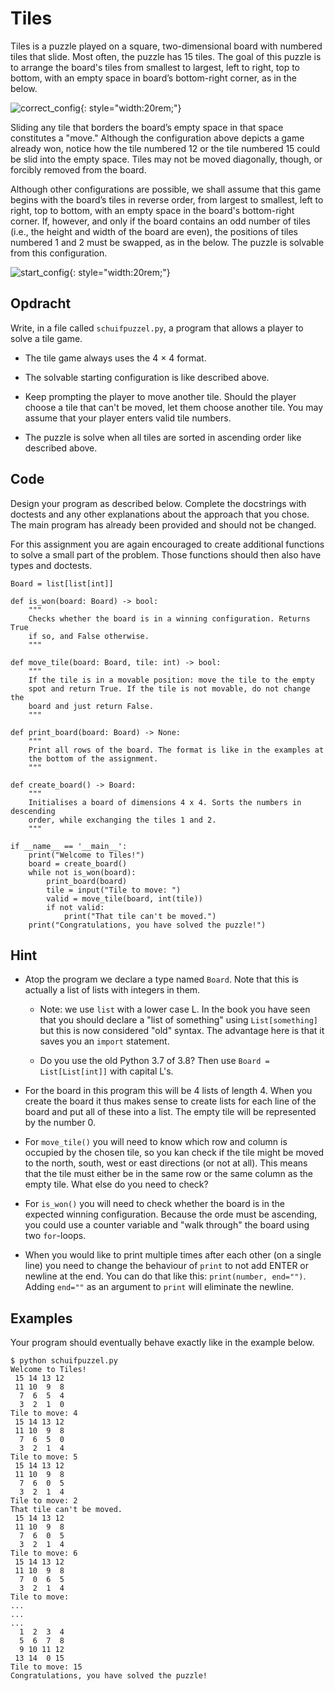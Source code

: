 # Tiles

Tiles is a puzzle played on a square, two-dimensional board with numbered tiles that slide. Most often, the puzzle has 15 tiles.
The goal of this puzzle is to arrange the board's tiles from smallest to largest, left to right, top to bottom, with an empty space in board’s bottom-right corner, as in the below.

![correct_config](tiles1.png){: style="width:20rem;"}

Sliding any tile that borders the board’s empty space in that space constitutes a "move." Although the configuration above depicts a game already won, notice how the tile numbered 12 or the tile numbered 15 could be slid into the empty space. Tiles may not be moved diagonally, though, or forcibly removed from the board.

Although other configurations are possible, we shall assume that this game begins with the board’s tiles in reverse order, from largest to smallest, left to right, top to bottom, with an empty space in the board's bottom-right corner. If, however, and only if the board contains an odd number of tiles (i.e., the height and width of the board are even), the positions of tiles numbered 1 and 2 must be swapped, as in the below. The puzzle is solvable from this configuration.

![start_config](tiles2.png){: style="width:20rem;"}

## Opdracht

Write, in a file called `schuifpuzzel.py`, a program that allows a player to solve a tile game.

* The tile game always uses the 4 × 4 format.

* The solvable starting configuration is like described above.

* Keep prompting the player to move another tile. Should the player choose a tile that can't be moved, let them choose another tile. You may assume that your player enters valid tile numbers.

* The puzzle is solve when all tiles are sorted in ascending order like described above.

## Code

Design your program as described below. Complete the docstrings with doctests and any other explanations about the approach that you chose. The main program has already been provided and should not be changed.

For this assignment you are again encouraged to create additional functions to solve a small part of the problem. Those functions should then also have types and doctests.

    Board = list[list[int]]

    def is_won(board: Board) -> bool:
        """
        Checks whether the board is in a winning configuration. Returns True
        if so, and False otherwise.
        """

    def move_tile(board: Board, tile: int) -> bool:
        """
        If the tile is in a movable position: move the tile to the empty
        spot and return True. If the tile is not movable, do not change the 
        board and just return False.
        """

    def print_board(board: Board) -> None:
        """
        Print all rows of the board. The format is like in the examples at 
        the bottom of the assignment.
        """

    def create_board() -> Board:
        """
        Initialises a board of dimensions 4 x 4. Sorts the numbers in descending
        order, while exchanging the tiles 1 and 2.
        """

    if __name__ == '__main__':
        print("Welcome to Tiles!")
        board = create_board()
        while not is_won(board):
            print_board(board)
            tile = input("Tile to move: ")
            valid = move_tile(board, int(tile))
            if not valid:
                print("That tile can't be moved.")
        print("Congratulations, you have solved the puzzle!")

## Hint

* Atop the program we declare a type named `Board`. Note that this is actually a list of lists with integers in them.

    * Note: we use `list` with a lower case L. In the book you have seen that you should declare a "list of something" using `List[something]` but this is now considered "old" syntax. The advantage here is that it saves you an `import` statement.

    * Do you use the old Python 3.7 of 3.8? Then use `Board = List[List[int]]` with capital L's.

* For the board in this program this will be 4 lists of length 4. When you create the board it thus makes sense to create lists for each line of the board and put all of these into a list. The empty tile will be represented by the number 0.

* For `move_tile()` you will need to know which row and column is occupied by the chosen tile, so you kan check if the tile might be moved to the north, south, west or east directions (or not at all). This means that the tile must either be in the same row or the same column as the empty tile. What else do you need to check?

* For `is_won()` you will need to check whether the board is in the expected winning configuration. Because the orde must be ascending, you could use a counter variable and "walk through" the board using two `for`-loops.

* When you would like to print multiple times after each other (on a single line) you need to change the behaviour of `print` to not add ENTER or newline at the end. You can do that like this: `print(number, end="")`. Adding `end=""` as an argument to `print` will eliminate the newline.

## Examples

Your program should eventually behave exactly like in the example below.

    $ python schuifpuzzel.py
    Welcome to Tiles!
     15 14 13 12
     11 10  9  8
      7  6  5  4
      3  2  1  0
    Tile to move: 4
     15 14 13 12
     11 10  9  8
      7  6  5  0
      3  2  1  4
    Tile to move: 5
     15 14 13 12
     11 10  9  8
      7  6  0  5
      3  2  1  4
    Tile to move: 2
    That tile can't be moved.
     15 14 13 12
     11 10  9  8
      7  6  0  5
      3  2  1  4
    Tile to move: 6
     15 14 13 12
     11 10  9  8
      7  0  6  5
      3  2  1  4
    Tile to move:
    ...
    ...
    ...
      1  2  3  4
      5  6  7  8
      9 10 11 12
     13 14  0 15
    Tile to move: 15
    Congratulations, you have solved the puzzle!
